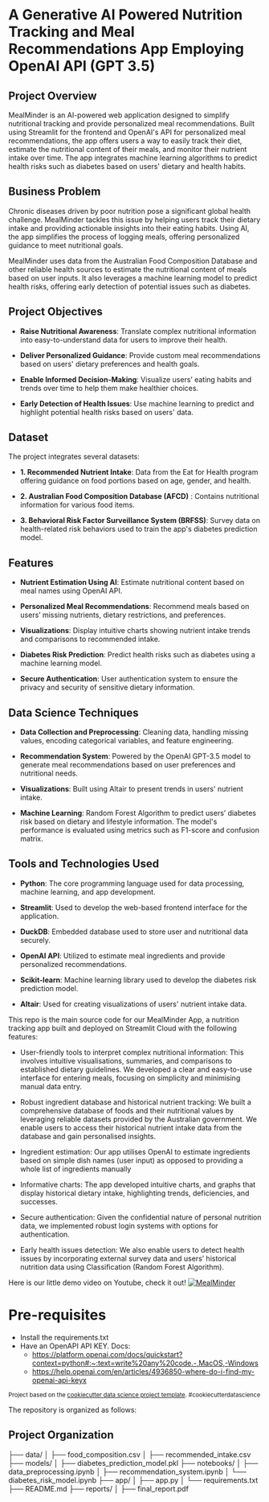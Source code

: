 # A Generative AI Powered Nutrition Tracking and Meal Recommendations App Employing OpenAI API (GPT 3.5) 

## Project Overview

MealMinder is an AI-powered web application designed to simplify nutritional tracking and provide personalized meal recommendations. Built using Streamlit for the frontend and OpenAI's API for personalized meal recommendations, the app offers users a way to easily track their diet, estimate the nutritional content of their meals, and monitor their nutrient intake over time. The app integrates machine learning algorithms to predict health risks such as diabetes based on users' dietary and health habits.

## Business Problem

Chronic diseases driven by poor nutrition pose a significant global health challenge. MealMinder tackles this issue by helping users track their dietary intake and providing actionable insights into their eating habits. Using AI, the app simplifies the process of logging meals, offering personalized guidance to meet nutritional goals.

MealMinder uses data from the Australian Food Composition Database and other reliable health sources to estimate the nutritional content of meals based on user inputs. It also leverages a machine learning model to predict health risks, offering early detection of potential issues such as diabetes.

## Project Objectives

- **Raise Nutritional Awareness**: Translate complex nutritional information into easy-to-understand data for users to improve their health.
  
- **Deliver Personalized Guidance**: Provide custom meal recommendations based on users' dietary preferences and health goals.
  
- **Enable Informed Decision-Making**: Visualize users’ eating habits and trends over time to help them make healthier choices.
  
- **Early Detection of Health Issues**: Use machine learning to predict and highlight potential health risks based on users' data.

## Dataset 

The project integrates several datasets:

- **1. Recommended Nutrient Intake**: Data from the Eat for Health program offering guidance on food portions based on age, gender, and health.
  
- **2. Australian Food Composition Database (AFCD)** : Contains nutritional information for various food items.
  
- **3. Behavioral Risk Factor Surveillance System (BRFSS)**: Survey data on health-related risk behaviors used to train the app's diabetes prediction model.

## Features

- **Nutrient Estimation Using AI**: Estimate nutritional content based on meal names using OpenAI API.

- **Personalized Meal Recommendations**: Recommend meals based on users’ missing nutrients, dietary restrictions, and preferences.

- **Visualizations**: Display intuitive charts showing nutrient intake trends and comparisons to recommended intake.

- **Diabetes Risk Prediction**: Predict health risks such as diabetes using a machine learning model.

- **Secure Authentication**: User authentication system to ensure the privacy and security of sensitive dietary information.


##  Data Science Techniques

- **Data Collection and Preprocessing**: Cleaning data, handling missing values, encoding categorical variables, and feature engineering.

- **Recommendation System**: Powered by the OpenAI GPT-3.5 model to generate meal recommendations based on user preferences and nutritional needs.

- **Visualizations**: Built using Altair to present trends in users' nutrient intake.

- **Machine Learning**: Random Forest Algorithm to predict users’ diabetes risk based on dietary and lifestyle information. The model's performance is evaluated using metrics such as F1-score and confusion matrix.


## Tools and Technologies Used

- **Python**: The core programming language used for data processing, machine learning, and app development.

- **Streamlit**: Used to develop the web-based frontend interface for the application.

- **DuckDB**: Embedded database used to store user and nutritional data securely.

- **OpenAI API**: Utilized to estimate meal ingredients and provide personalized recommendations.

- **Scikit-learn**: Machine learning library used to develop the diabetes risk prediction model.

- **Altair**: Used for creating visualizations of users' nutrient intake data.


This repo is the main source code for our MealMinder App, a nutrition tracking app built and deployed on Streamlit Cloud with the following features:

- User-friendly tools to interpret complex nutritional information: This involves intuitive visualisations, summaries, and comparisons to established dietary guidelines. We developed a clear and easy-to-use interface for entering meals, focusing on simplicity and minimising manual data entry.

- Robust ingredient database and historical nutrient tracking: We built a comprehensive database of foods and their nutritional values by leveraging reliable datasets provided by the Australian government. We enable users to access their historical nutrient intake data from the database and gain personalised insights.

- Ingredient estimation: Our app utilises OpenAI to estimate ingredients based on simple dish names (user input) as opposed to providing a whole list of ingredients manually

- Informative charts: The app developed intuitive charts, and graphs that display historical dietary intake, highlighting trends, deficiencies, and successes.

- Secure authentication: Given the confidential nature of personal nutrition data, we implemented robust login systems with options for authentication.

- Early health issues detection: We also enable users to detect health issues by incorporating external survey data and users’ historical nutrition data using Classification (Random Forest Algorithm).

Here is our little demo video on Youtube, check it out!
[![MealMinder](https://github.com/phamthiminhtu/ilab/assets/56192840/a1218196-8feb-4bea-be93-e3cab18c1206)](https://youtu.be/aIandiLboPo"MealMinder")


# Pre-requisites
- Install the requirements.txt
- Have an OpenAPI API KEY. Docs:
    - https://platform.openai.com/docs/quickstart?context=python#:~:text=write%20any%20code.-,MacOS,-Windows
    - https://help.openai.com/en/articles/4936850-where-do-i-find-my-openai-api-keyx


<p><small>Project based on the <a target="_blank" href="https://drivendata.github.io/cookiecutter-data-science/">cookiecutter data science project template</a>. #cookiecutterdatascience</small></p>

The repository is organized as follows:

Project Organization
------------

├── data/
│   ├── food_composition.csv
│   ├── recommended_intake.csv
├── models/
│   ├── diabetes_prediction_model.pkl
├── notebooks/
│   ├── data_preprocessing.ipynb
│   ├── recommendation_system.ipynb
│   └── diabetes_risk_model.ipynb
├── app/
│   ├── app.py
│   └── requirements.txt
├── README.md
├── reports/
│   ├── final_report.pdf
